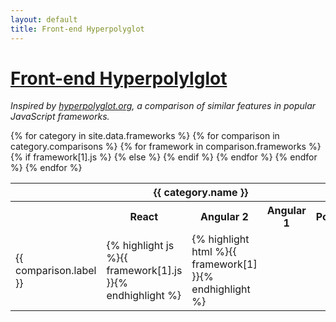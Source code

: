 ```yaml
---
layout: default
title: Front-end Hyperpolyglot
---
```


# [Front-end Hyperpolylglot](http://jeffcarp.github.io/frontend-hyperpolyglot/)

_Inspired by [hyperpolyglot.org](http://hyperpolyglot.org/), a comparison of similar features in popular JavaScript frameworks._

<table class="wiki-content-table">
  {% for category in site.data.frameworks %}
    <tr>
      <th colspan="6">{{ category.name }}</th>
    </tr>
    <tr>
      <th></th>
      <th>React</th>
      <th>Angular 2</th>
      <th>Angular 1</th>
      <th>Polymer</th>
      <th>Vue</th>
    </tr>
    {% for comparison in category.comparisons %}
      <tr>
        <td>{{ comparison.label }}</td>
        {% for framework in comparison.frameworks %}
          {% if framework[1].js %}
            <td>{% highlight js %}{{ framework[1].js }}{% endhighlight %}</td>
          {% else %}
            <td>{% highlight html %}{{ framework[1] }}{% endhighlight %}</td>
          {% endif %}
        {% endfor %}
      </tr>
    {% endfor %}
  {% endfor %}
</table>
